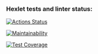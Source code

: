 ### Hexlet tests and linter status:
[![Actions Status](https://github.com/Matiika/java-project-78/actions/workflows/hexlet-check.yml/badge.svg)](https://github.com/Matiika/java-project-78/actions)

[![Maintainability](https://api.codeclimate.com/v1/badges/e5c5768d6b6b8909a92c/maintainability)](https://codeclimate.com/github/Matiika/java-project-78/maintainability)

[![Test Coverage](https://api.codeclimate.com/v1/badges/e5c5768d6b6b8909a92c/test_coverage)](https://codeclimate.com/github/Matiika/java-project-78/test_coverage)
